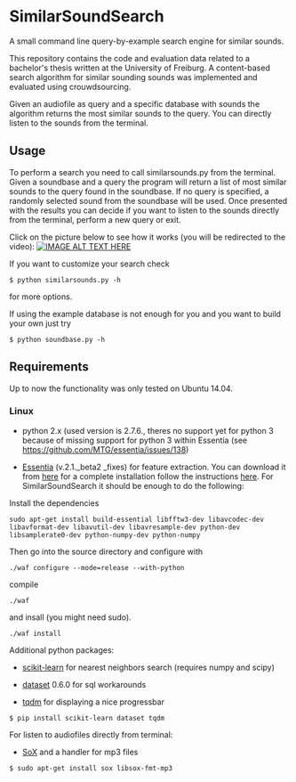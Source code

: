 # SimilarSoundSearch
A small command line query-by-example search engine for similar sounds.

This repository contains the code and evaluation data related to a bachelor's
thesis written at the University of Freiburg. A content-based search algorithm
for similar sounding sounds was implemented and evaluated using crouwdsourcing.

Given an audiofile as query and a specific database with sounds the algorithm returns
the most similar sounds to the query. You can directly listen to the sounds from 
the terminal.

## Usage

To perform a search you need to call similarsounds.py from the terminal.
Given a soundbase and a query the program will return a list
of most similar sounds to the query found in the soundbase. If no query is specified, a randomly selected sound from the soundbase will be used.
Once presented with the results you can decide if you want to listen to the sounds directly from the terminal, perform a new query or exit.


Click on the picture below to see how it works (you will be redirected to the video):
[![IMAGE ALT TEXT HERE](https://rawgit.com/ESchae/SimilarSoundSearch/master/usage.png)](https://drive.google.com/open?id=0B6VVRLCLJYT9djM3S041RllKZWM)



If you want to customize your search check

`$ python similarsounds.py -h`

for more options.


If using the example database is not enough for you and you want to build your own just try

`$ python soundbase.py -h`



## Requirements

Up to now the functionality was only tested on Ubuntu 14.04.

### Linux

* python 2.x (used version is 2.7.6., theres no support yet for python 3 because of missing support for python 3 within Essentia (see https://github.com/MTG/essentia/issues/138)

* [Essentia](http://essentia.upf.edu/) (v.2.1._beta2 _fixes) for feature extraction.
You can download it from [here](https://github.com/MTG/essentia/tree/v2.1_beta2_fixes) for a complete installation follow the instructions [here](http://essentia.upf.edu/documentation/installing.html).
For SimilarSoundSearch it should be enough to do the following:

Install the dependencies

`sudo apt-get install build-essential libfftw3-dev libavcodec-dev libavformat-dev libavutil-dev libavresample-dev python-dev libsamplerate0-dev python-numpy-dev python-numpy`

Then go into the source directory and configure with

`./waf configure --mode=release --with-python`

compile

`./waf`

and insall (you might need sudo).

`./waf install`


Additional python packages:

* [scikit-learn](http://scikit-learn.org/stable/install.html) for nearest neighbors search (requires numpy and scipy)

* [dataset](http://dataset.readthedocs.io/en/latest/install.html) 0.6.0 for sql workarounds

* [tqdm](https://pypi.python.org/pypi/tqdm) for displaying a nice progressbar 

`$ pip install scikit-learn dataset tqdm`



For listen to audiofiles directly from terminal:

* [SoX](https://wiki.ubuntuusers.de/SoX/) and a handler for mp3 files

`$ sudo apt-get install sox libsox-fmt-mp3`



